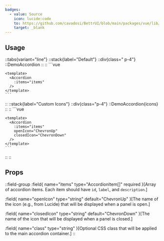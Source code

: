 ```yaml
---
badges:
  - value: Source
    icon: lucide:code
    to: https://github.com/cavadosi/BettrUI/blob/main/packages/vue/lib/Accordion/Accordion.vue
    target: _blank
---
```


## Usage

::tabs{variant="line"}
  ::stack{label="Default"}
    ::div{class=" p-4"}
    ::DemoAccordion
    ::
    ::
    ```vue
    <script setup>
    const items = [
      {
        id: 1,
        label: "What's the best thing about Switzerland?",
        description:
          "I don't know, but the flag is a big plus. Lorem ipsum dolor sit amet consectetur adipisicing elit. Quas cupiditate laboriosam fugiat.",
      },
      {
        id: 2,
        label: "Why are mountains so great?",
        description:
          "Mountains are majestic and inspire a sense of adventure. Lorem ipsum dolor sit amet consectetur adipisicing elit. Quas cupiditate laboriosam fugiat.",
      },
    ]
    </script>

    <template>
      <Accordion
        :items="items"
      />
    </template>
    ```
  ::
  ::stack{label="Custom Icons"}
    ::div{class="p-4"}
    ::DemoAccordion{icons}
    ::
    ::
    ```vue
    <script setup>
    const items = [
      {
        id: 1,
        label: "What's the best thing about Switzerland?",
        description:
          "I don't know, but the flag is a big plus. Lorem ipsum dolor sit amet consectetur adipisicing elit. Quas cupiditate laboriosam fugiat.",
      },
      {
        id: 2,
        label: "Why are mountains so great?",
        description:
          "Mountains are majestic and inspire a sense of adventure. Lorem ipsum dolor sit amet consectetur adipisicing elit. Quas cupiditate laboriosam fugiat.",
      },
    ]
    </script>

    <template>
      <Accordion
        :items="items"
        openIcon="ChevronUp"
        closedIcon="ChevronDown"
      />
    </template>
    ```
  ::
::

## Props

::field-group
  :field{
    name="items"
    type="AccordionItem[]"
    required
  }[Array of accordion items. Each item should have `id`, `label`, and `description`.]

  :field{
    name="openIcon"
    type="string"
    default="ChevronUp"
  }[The name of the icon (e.g., from Lucide) that will be displayed when a panel is open.]

  :field{
    name="closedIcon"
    type="string"
    default="ChevronDown"
  }[The name of the icon that will be displayed when a panel is closed.]

  :field{
    name="class"
    type="string"
  }[Optional CSS class that will be applied to the main accordion container.]
::
